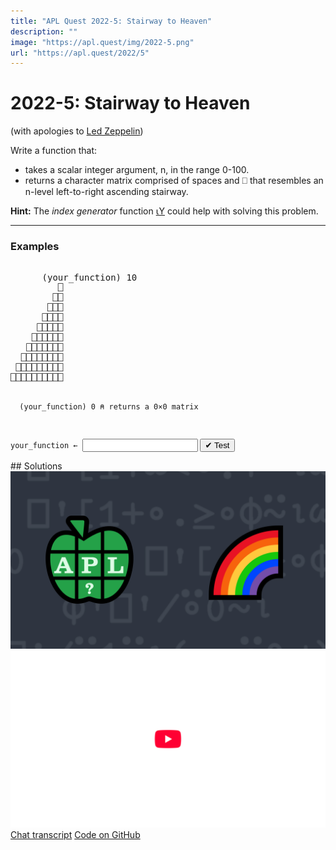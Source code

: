 ```yaml
---
title: "APL Quest 2022-5: Stairway to Heaven"
description: ""
image: "https://apl.quest/img/2022-5.png"
url: "https://apl.quest/2022/5"
---
```


# <span class=s>2022-</span>5: Stairway to Heaven

<span style="display:inline-block">(with apologies to <a href="https://en.wikipedia.org/wiki/Stairway_to_Heaven">Led Zeppelin</a>)</span>
<p>Write a function that:
    <ul>
        <li>takes a scalar integer argument, <span class="APL">n</span>, in the range 0-100.</li>
        <li>returns a character matrix comprised of spaces and <span class="APL">⎕</span> that resembles an <span class="APL">n</span>-level left-to-right ascending stairway.</li>
    </ul>
</p>
<p><i class="fas fa-lightbulb-on"></i> <strong>Hint:</strong> The <em>index generator</em> function <a href="http://help.dyalog.com/latest/#Language/Primitive%20Functions/Index%20Generator.htm" class="APL" target="_blank">⍳Y</a> could help with solving this
    problem.
</p>
<hr/>
<h3>Examples</h3>
<pre class="APL">      
      (your_function) 10
         ⎕
        ⎕⎕
       ⎕⎕⎕
      ⎕⎕⎕⎕
     ⎕⎕⎕⎕⎕
    ⎕⎕⎕⎕⎕⎕
   ⎕⎕⎕⎕⎕⎕⎕
  ⎕⎕⎕⎕⎕⎕⎕⎕
 ⎕⎕⎕⎕⎕⎕⎕⎕⎕
⎕⎕⎕⎕⎕⎕⎕⎕⎕⎕

      (your_function) 0 ⍝ returns a 0×0 matrix

</pre>
<div class="pdiv">
  <code onclick="p_Input.focus()">your_function ← </code><input id="p_Input" autocomplete="off" spellcheck="false" oninput="this.parentElement.querySelector`button`.disabled=false;localStorage.setItem(window.location.pathname,this.value)" onkeypress="subm(event)">
  <button onclick="alert$.next`Testing…`;submitSolution`p`" class="md-button md-button--primary">&#x2714; Test</button>
</div>
<blockquote id="p_Output"></blockquote>
## Solutions
<div onclick="play(this)" title="Video on YouTube" class="yt">
<img alt="Video Thumbnail" src="../../img/2022-5.png">
<img alt="YouTube" src="../../img/yt-big.png">
</div>
<a href="https://chat.stackexchange.com/transcript/52405?m=64758788#64758788" target="_blank" class="md-button md-button--primary">Chat transcript</a>
<a href="https://github.com/dyalog/apl.quest/tree/main/2022/5.apl" target="_blank" class="md-button md-button--primary right">Code on GitHub</a>

<script>
    testCases={"a":["10","2","2+?8","99","100"],"b":["0","1"],"f":"⌽∘↑⍳⍴¨'⎕'⍴¨⍨⍳","p":"⎕FMT"}
    p_Input.value=localStorage.getItem(window.location.pathname)
    play=e=>e.outerHTML=`<iframe src="https://www.youtube.com/embed/JfULYgkDVgs?list=PLYKQVqyrAEj9wDIUyLDGtDAFTKY38BUMN&autoplay=1" title="<span class=s>2022-</span>5: Stairway to Heaven (APL Quest 2022-5)" frameborder="0" allow="accelerometer; autoplay; clipboard-write; encrypted-media; gyroscope; picture-in-picture; web-share" referrerpolicy="strict-origin-when-cross-origin" allowfullscreen></iframe>`
</script>
